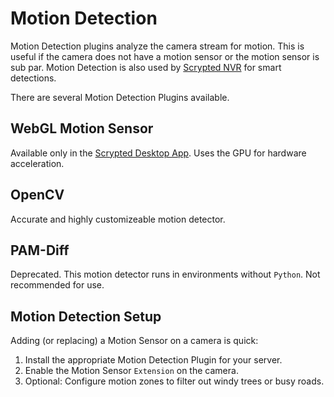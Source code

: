 # Motion Detection

Motion Detection plugins analyze the camera stream for motion. This is useful if the camera does not have a motion sensor or the motion sensor is sub par. Motion Detection is also used by [Scrypted NVR](/scrypted-nvr/) for smart detections.

There are several Motion Detection Plugins available. 

## WebGL Motion Sensor

Available only in the [Scrypted Desktop App](/desktop-application). Uses the GPU for hardware acceleration.

## OpenCV

Accurate and highly customizeable motion detector.

## PAM-Diff

Deprecated. This motion detector runs in environments without `Python`. Not recommended for use.

## Motion Detection Setup

Adding (or replacing) a Motion Sensor on a camera is quick:

1. Install the appropriate Motion Detection Plugin for your server.
2. Enable the Motion Sensor `Extension` on the camera.
3. Optional: Configure motion zones to filter out windy trees or busy roads.

